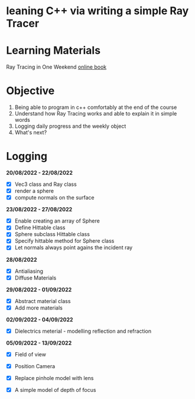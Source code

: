 # leaning C++ via writing a simple Ray Tracer

# Learning Materials
Ray Tracing in One Weekend [online book](https://raytracing.github.io/books/RayTracingInOneWeekend.html)

# Objective
1. Being able to program in c++ comfortably at the end of the course
2. Understand how Ray Tracing works and able to explain it in simple words
3. Logging daily progress and the weekly object
4. What's next?


# Logging

**20/08/2022 - 22/08/2022**

- [x] Vec3 class and Ray class
- [x] render a sphere
- [x] compute normals on the surface

**23/08/2022 - 27/08/2022**

- [x] Enable creating an array of Sphere
- [x] Define Hittable class
- [x] Sphere subclass Hittable class
- [x] Specify hittable method for Sphere class
- [x] Let normals always point agains the incident ray

**28/08/2022**
- [x] Antialiasing
- [x] Diffuse Materials

**29/08/2022 - 01/09/2022**
- [x] Abstract material class
- [x] Add more materials

**02/09/2022 - 04/09/2022**
- [x] Dielectrics meterial - modelling reflection and refraction

**05/09/2022 - 13/09/2022**
- [x] Field of view
- [x] Position Camera
- [x] Replace pinhole model with lens
- [X] A simple model of depth of focus

